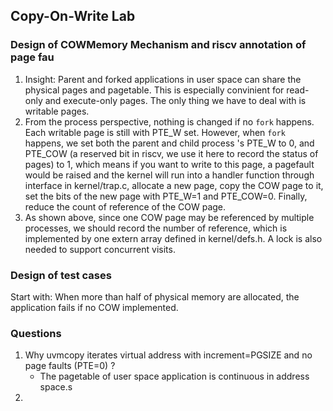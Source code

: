 ## Copy-On-Write Lab

### Design of COWMemory Mechanism and riscv annotation of page fau

1. Insight: Parent and forked applications in user space can share the physical pages and pagetable. This is especially convinient for read-only and execute-only pages. The only thing we have to deal with is writable pages.
2. From the process perspective, nothing is changed if no `fork` happens. Each writable page is still with PTE_W set. However, when `fork` happens, we set both the parent and child process 's PTE_W to 0, and PTE_COW (a reserved bit in riscv, we use it here to record the status of pages) to 1, which means if you want to write to this page, a pagefault would be raised and the kernel will run into a handler function through interface in kernel/trap.c, allocate a new page, copy the COW page to it, set the bits of the new page with PTE_W=1 and PTE_COW=0. Finally, reduce the count of reference of the COW page.
3. As shown above, since one COW page may be referenced by multiple processes, we should record the number of reference, which is implemented by one extern array defined in kernel/defs.h. A lock is also needed to support concurrent visits.

### Design of test cases

Start with: When more than half of physical memory are allocated, the application fails if no COW implemented.

### Questions

1. Why uvmcopy iterates virtual address with increment=PGSIZE and no page faults (PTE=0) ?
   - The pagetable of user space application is continuous in address space.s
2. 